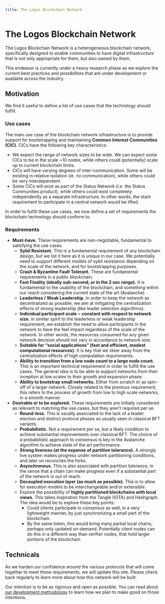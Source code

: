 ```yaml
---
title: The Logos Blockchain Network
---
```

# The Logos Blockchain Network
The Logos Blockchain Network is a heterogeneous blockchain network, specifically designed to enable communities to have digital infrastructure that is not only appropriate for them, but also owned by them. 

This endeavor is currently under a heavy research phase as we explore the current best practices and possibilities that are under development or available across the industry. 

## Motivation

We find it useful to define a list of use cases that the technology should fulfill.

### Use cases

The main use case of the blockchain network infrastructure is to provide support for bootstrapping and maintaining **Common Interest Communities (CIC)**. CICs have the following key characteristics:

-   We expect the range of network sizes to be wide. We can expect some CICs to be in the scale ~10 nodes, while others could (potentially) scale up to current blockchain limits.
-   CICs will have varying degrees of inter-communication. Some will be existing in relative isolation (ie. no communication), while others could be very interdependent.
-   Some CICs will exist as part of the Status Network (_i.e._ the Status Communities product), while others could exist completely independently as a separate infrastructure. In other words, the stark requirement to participate in a central network would be lifted. 

In order to fulfill these use cases, we now define a set of requirements the blockchain technology should conform to.

### Requirements

-   **Must-have.** These requirements are non-negotiable, fundamental to satisfying the use cases.
    -   **Sybil Resistant.** This is a fundamental requirement of any blockchain design, but we list it here as it is unique in our case. We potentially need to support different models of sybil resistance depending on the scale of the network, and for bootstrapping purposes.
    -   **Crash & Byzantine Fault Tolerant.** These are fundamental requirements in a public blockchain.
    -   **Fast Finality (ideally sub-second, or in the 2 sec range).** It is fundamental to the usability of the blockchain, and something within our reach considering the current state of the art (Avalanche).
    -   **Leaderless / Weak Leadership**. In order to keep the network as decentralized as possible, we aim at mitigating the centralization effects of strong leadership (like leader selection algorithms).
    -   **Individual participant scale ~ constant with respect to network size.** in similar spirit to the leaderless or weak leadership requirement, we establish the need to allow participants in the network to have the feel impact regardless of the scale of the network. In other words, the resources consumed for any given network decision should not vary in accordance to network size.
    -   **Suitable for “social applications” (fast and efficient, modest computational resources).** It is key that we steer away from the centralization effects of high computation requirements.
    -   **Ability to transition from a low node count to a large node count.** This is an important technical requirement in order to fulfill the use cases. The general idea is to be able to support networks from their inception at low scales to their growth and expansion phase.
    -   **Ability to bootstrap small networks.** Either from scratch or as spin-off of a larger network. Closely related to the previous requirement, this refers to the process of growth from low to high scale networks, in a smooth manner.
-   **Desirable or to be explored.** These requirements are initially considered as relevant to matching the use cases, but they aren’t required per se.
    -   **Round-less.** This is usually associated to the lack of a leader election and distinct protocol phases as usually seen in classical BFT variants.
    -   **Probabilistic.** Not a requirement per se, but a likely condition to achieve substantial improvements over classical BFT. The choice of a probabilistic approach to consensus is key in the Avalanche algorithm to achieve state of the art performance.
    -   **Strong liveness (at the expense of partition tolerance).** A strongly live system makes progress under network partitioning conditions, and later on reconciles the forks.
    -   **Asynchronous.** This is also associated with partition tolerance, in the sense that a chain can make progress even if a substantial part of the network is out of reach.
    -   **Decoupled execution layer (as much as possible).** This is to allow for execution models to be interchangeable and/or extensible.
    -   Explore the possibility of **highly partitioned blockchains with local views**. This takes inspiration from the Tangle (IOTA) and Hashgraph. The idea would be to explore these key points:
        -   Could clients participate in consensus as well, in a very lightweight manner, by just synchronizing a small part of the blockchain.
        -   By the same token, this would bring many partial local chains, perhaps only updated on-demand. Potentially client nodes can do this in a different way than verifier nodes, that hold larger portions of the blockchain.

## Technicals

As we harden our confidence around the various protocols that will come together to meet these requirements, we will update this site. Please check back regularly to learn more about how this network will be built. 

Our intention is to be as rigorous and open as possible. You can read about [our development methodology](./process) to learn how we plan to make good on those intentions. 